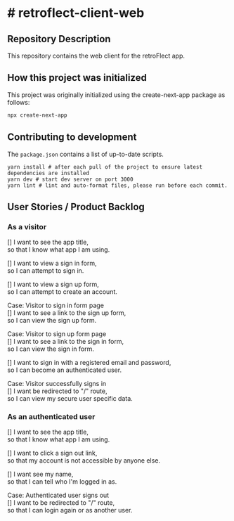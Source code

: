 # # retroflect-client-web

## Repository Description

This repository contains the web client for the retroFlect app.

## How this project was initialized

This project was originally initialized using the create-next-app package as follows:

```bash
npx create-next-app
```

## Contributing to development

The `package.json` contains a list of up-to-date scripts.

```
yarn install # after each pull of the project to ensure latest dependencies are installed
yarn dev # start dev server on port 3000
yarn lint # lint and auto-format files, please run before each commit.
```

## User Stories / Product Backlog

### As a visitor

[] I want to see the app title,  
so that I know what app I am using.

[] I want to view a sign in form,  
so I can attempt to sign in.

[] I want to view a sign up form,  
so I can attempt to create an account.

Case: Visitor to sign in form page  
[] I want to see a link to the sign up form,  
so I can view the sign up form.

Case: Visitor to sign up form page  
[] I want to see a link to the sign in form,  
so I can view the sign in form.

[] I want to sign in with a registered email and password,  
so I can become an authenticated user.

Case: Visitor successfully signs in  
[] I want be redirected to "/" route,  
so I can view my secure user specific data.

### As an authenticated user

[] I want to see the app title,  
so that I know what app I am using.

[] I want to click a sign out link,  
so that my account is not accessible by anyone else.

[] I want see my name,  
so that I can tell who I'm logged in as.

Case: Authenticated user signs out  
[] I want to be redirected to "/" route,  
so that I can login again or as another user.
